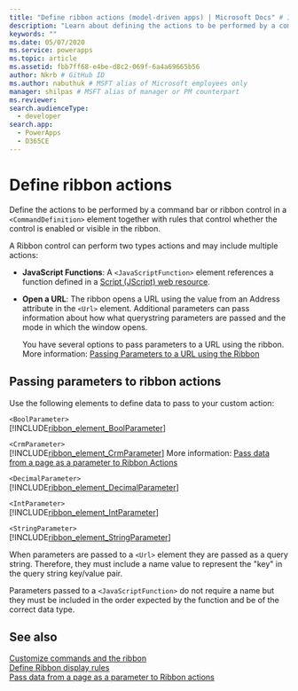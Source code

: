 ```yaml
---
title: "Define ribbon actions (model-driven apps) | Microsoft Docs" # Intent and product brand in a unique string of 43-59 chars including spaces"
description: "Learn about defining the actions to be performed by a command bar or ribbon control in a <CommandDefinition> element together with rules that control whether the control is enabled or visible in the ribbon." # 115-145 characters including spaces. This abstract displays in the search result."
keywords: ""
ms.date: 05/07/2020
ms.service: powerapps
ms.topic: article
ms.assetid: fbb7ff68-e4be-d8c2-069f-6a4a69665b56
author: Nkrb # GitHub ID
ms.author: nabuthuk # MSFT alias of Microsoft employees only
manager: shilpas # MSFT alias of manager or PM counterpart
ms.reviewer: 
search.audienceType: 
  - developer
search.app: 
  - PowerApps
  - D365CE
---
```


# Define ribbon actions

Define the actions to be performed by a command bar or ribbon control in a `<CommandDefinition>` element together with rules that control whether the control is enabled or visible in the ribbon.  
  
 A Ribbon control can perform two types actions and may include multiple actions:  
  
- **JavaScript Functions**: A `<JavaScriptFunction>` element references a function defined in a [Script (JScript) web resource](/powerapps/developer/model-driven-apps/script-jscript-web-resources).  
  
- **Open a URL**: The ribbon opens a URL using the value from an Address attribute in the `<Url>` element. Additional parameters can pass information about how what querystring parameters are passed and the mode in which the window opens.  
  
     You have several options to pass parameters to a URL using the ribbon. More information: [Passing Parameters to a URL using the Ribbon](pass-parameters-url-by-using-ribbon.md)  
  
## Passing parameters to ribbon actions  

 Use the following elements to define data to pass to your custom action:  
  
 `<BoolParameter>`  
[!INCLUDE[ribbon_element_BoolParameter](../../includes/ribbon-element-boolparameter.md)]
  
 `<CrmParameter>`  
 [!INCLUDE[ribbon_element_CrmParameter](../../includes/ribbon-element-crmparameter.md)] More information: [Pass data from a page as a parameter to Ribbon Actions](pass-data-page-parameter-ribbon-actions.md) 
  
 `<DecimalParameter>`  
 [!INCLUDE[ribbon_element_DecimalParameter](../../includes/ribbon-element-decimalparameter.md)]
  
 `<IntParameter>`  
 [!INCLUDE[ribbon_element_IntParameter](../../includes/ribbon-element-intparameter.md)]
  
 `<StringParameter>`  
 [!INCLUDE[ribbon_element_StringParameter](../../includes/ribbon-element-stringparameter.md)]
  
 When parameters are passed to a `<Url>` element they are passed as a query string. Therefore, they must include a name value to represent the "key" in the query string key/value pair.  
  
 Parameters passed to a `<JavaScriptFunction>` do not require a name but they must be included in the order expected by the function and be of the correct data type.  
  
## See also  

 [Customize commands and the ribbon](customize-commands-ribbon.md)   
 [Define Ribbon display rules](define-ribbon-display-rules.md)   
 [Pass data from a page as a parameter to Ribbon actions](pass-data-page-parameter-ribbon-actions.md)  


